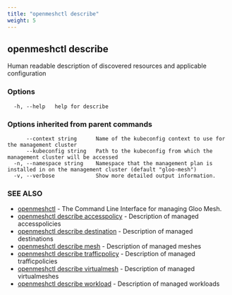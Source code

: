 ```yaml
---
title: "openmeshctl describe"
weight: 5
---
```

## openmeshctl describe

Human readable description of discovered resources and applicable configuration

### Options

```
  -h, --help   help for describe
```

### Options inherited from parent commands

```
      --context string      Name of the kubeconfig context to use for the management cluster
      --kubeconfig string   Path to the kubeconfig from which the management cluster will be accessed
  -n, --namespace string    Namespace that the management plan is installed in on the management cluster (default "gloo-mesh")
  -v, --verbose             Show more detailed output information.
```

### SEE ALSO

* [openmeshctl](../openmeshctl)	 - The Command Line Interface for managing Gloo Mesh.
* [openmeshctl describe accesspolicy](../openmeshctl_describe_accesspolicy)	 - Description of managed accesspolicies
* [openmeshctl describe destination](../openmeshctl_describe_destination)	 - Description of managed destinations
* [openmeshctl describe mesh](../openmeshctl_describe_mesh)	 - Description of managed meshes
* [openmeshctl describe trafficpolicy](../openmeshctl_describe_trafficpolicy)	 - Description of managed trafficpolicies
* [openmeshctl describe virtualmesh](../openmeshctl_describe_virtualmesh)	 - Description of managed virtualmeshes
* [openmeshctl describe workload](../openmeshctl_describe_workload)	 - Description of managed workloads


